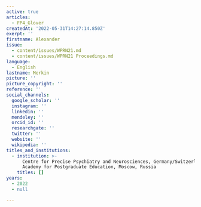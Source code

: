 ```yaml
---
active: true
articles:
  - FP4_Glover
createdAt: '2022-05-31T14:27:14.850Z'
exerpt: ''
firstname: Alexander
issue:
  - content/issues/WPRN21.md
  - content/issues/WPRN21 Proceedings.md
language:
  - English
lastname: Merkin
picture: ''
picture_copyright: ''
reference: ''
social_channels:
  google_scholar: ''
  instagram: ''
  linkedin: ''
  mendeley: ''
  orcid_id: ''
  researchgate: ''
  twitter: ''
  website: ''
  wikipedia: ''
titles_and_institutions:
  - institution: >-
      Centre for Precise Psychiatry and Neurosciences, Germany/Switzerland;
      Academy for Postgraduate Education, Moscow, Russia
    titles: []
years:
  - 2022
  - null

---
```


